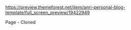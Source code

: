 https://preview.themeforest.net/item/anri-personal-blog-template/full_screen_preview/19422949

Page - Cloned
